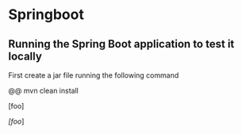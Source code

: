 # Springboot

## Running the Spring Boot application to test it locally

First create a jar file running the following command

@@ mvn clean install

\[foo]


*[foo*]
